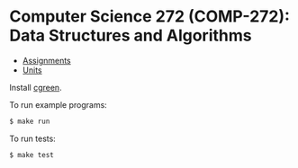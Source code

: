 # Computer Science 272 (COMP-272): Data Structures and Algorithms

* [Assignments](./doc/assignments)
* [Units](./doc/unit)

Install [cgreen](https://github.com/cgreen-devs/cgreen).

To run example programs:

```bash
$ make run
```

To run tests:

```bash
$ make test
```
